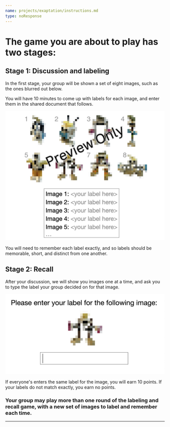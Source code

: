 ```yaml
---
name: projects/exaptation/instructions.md
type: noResponse
---
```


# The game you are about to play has two stages:

## Stage 1: Discussion and labeling

In the first stage, your group will be shown a set of eight images, such as the ones blurred out below.

You will have 10 minutes to come up with labels for each image, and enter them in the shared document that follows.

![labeling_demo](projects/exaptation/instructions_demo_labeling.jpg)

You will need to remember each label exactly, and so labels should be memorable, short, and distinct from one another.

## Stage 2: Recall

After your discussion, we will show you images one at a time, and ask you to type the label your group decided on for that image.

![recall_demo](projects/exaptation/instructions_demo_recall.jpg)

If everyone's enters the same label for the image, you will earn 10 points. If your labels do not match exactly, you earn no points.

### Your group may play more than one round of the labeling and recall game, with a new set of images to label and remember each time.

---
